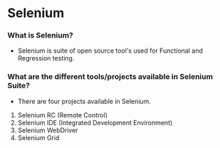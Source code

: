 # Selenium

### What is Selenium?

* Selenium is suite of open source tool's used for Functional and Regression testing.

### What are the different tools/projects available in Selenium Suite?

* There are four projects available in Selenium.

1. Selenium RC (Remote Control)
2. Selenium IDE (Integrated Development Environment)
3. Selenium WebDriver
4. Selenium Grid
